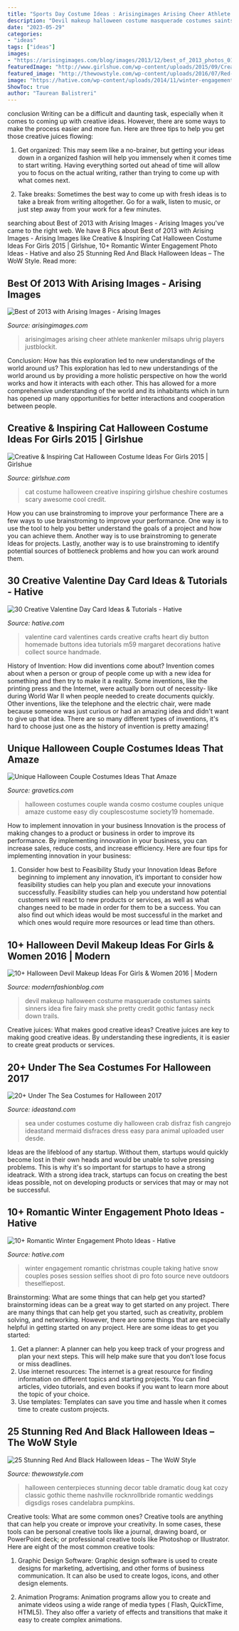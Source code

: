 ```yaml
---
title: "Sports Day Costume Ideas : Arisingimages Arising Cheer Athlete Mankenler Milsaps Uhrig Players Justblockit"
description: "Devil makeup halloween costume masquerade costumes saints sinners idea fire fairy mask she pretty credit gothic fantasy neck down trails"
date: "2023-05-29"
categories:
- "ideas"
tags: ["ideas"]
images:
- "https://arisingimages.com/blog/images/2013/12/best_of_2013_photos_01.jpg"
featuredImage: "http://www.girlshue.com/wp-content/uploads/2015/09/Creative-Inspiring-Cat-Halloween-Costume-Ideas-For-Girls-2015-2.jpg"
featured_image: "http://thewowstyle.com/wp-content/uploads/2016/07/Red-And-Black-Centrepiece-Halloween-Ideas.jpg"
image: "https://hative.com/wp-content/uploads/2014/11/winter-engagement-photo-ideas/5-winter-engagement-photo-ideas.jpg"
ShowToc: true
author: "Taurean Balistreri"
---
```



conclusion
Writing can be a difficult and daunting task, especially when it comes to coming up with creative ideas. However, there are some ways to make the process easier and more fun. Here are three tips to help you get those creative juices flowing:
1. Get organized: This may seem like a no-brainer, but getting your ideas down in a organized fashion will help you immensely when it comes time to start writing. Having everything sorted out ahead of time will allow you to focus on the actual writing, rather than trying to come up with what comes next.

2. Take breaks: Sometimes the best way to come up with fresh ideas is to take a break from writing altogether. Go for a walk, listen to music, or just step away from your work for a few minutes.

	

		
searching about Best of 2013 with Arising Images - Arising Images you've came to the right web. We have 8 Pics about Best of 2013 with Arising Images - Arising Images like Creative &amp; Inspiring Cat Halloween Costume Ideas For Girls 2015 | Girlshue, 10+ Romantic Winter Engagement Photo Ideas - Hative and also 25 Stunning Red And Black Halloween Ideas – The WoW Style. Read more:
		
    
## Best Of 2013 With Arising Images - Arising Images

<img loading=lazy src="https://arisingimages.com/blog/images/2013/12/best_of_2013_photos_01.jpg" onerror="this.onerror=null;this.src='https://tse3.mm.bing.net/th?id=OIP.9zONgp-Llpk1HCxFS-AkWgAAAA&amp;pid=15.1';" alt="Best of 2013 with Arising Images - Arising Images">

_Source: arisingimages.com_

>arisingimages arising cheer athlete mankenler milsaps uhrig players justblockit. 

	

Conclusion: How has this exploration led to new understandings of the world around us?
This exploration has led to new understandings of the world around us by providing a more holistic perspective on how the world works and how it interacts with each other. This has allowed for a more comprehensive understanding of the world and its inhabitants which in turn has opened up many opportunities for better interactions and cooperation between people.

    
## Creative &amp; Inspiring Cat Halloween Costume Ideas For Girls 2015 | Girlshue

<img loading=lazy src="http://www.girlshue.com/wp-content/uploads/2015/09/Creative-Inspiring-Cat-Halloween-Costume-Ideas-For-Girls-2015-2.jpg" onerror="this.onerror=null;this.src='https://tse1.mm.bing.net/th?id=OIP.Suw2JBfsvg2eFWLefTdIxgHaLI&amp;pid=15.1';" alt="Creative &amp; Inspiring Cat Halloween Costume Ideas For Girls 2015 | Girlshue">

_Source: girlshue.com_

>cat costume halloween creative inspiring girlshue cheshire costumes scary awesome cool credit. 

	

How you can use brainstroming to improve your performance
There are a few ways to use brainstroming to improve your performance. One way is to use the tool to help you better understand the goals of a project and how you can achieve them. Another way is to use brainstroming to generate Ideas for projects. Lastly, another way is to use brainstroming to identify potential sources of bottleneck problems and how you can work around them.

    
## 30 Creative Valentine Day Card Ideas &amp; Tutorials - Hative

<img loading=lazy src="https://hative.com/wp-content/uploads/2014/10/valentine-card-ideas/7-valentine-card-ideas.jpg" onerror="this.onerror=null;this.src='https://tse2.mm.bing.net/th?id=OIP.1xfZG0KOL_AQO8qfJ1GFTwHaKa&amp;pid=15.1';" alt="30 Creative Valentine Day Card Ideas &amp; Tutorials - Hative">

_Source: hative.com_

>valentine card valentines cards creative crafts heart diy button homemade buttons idea tutorials m59 margaret decorations hative collect source handmade. 

	

History of Invention: How did inventions come about?
Invention comes about when a person or group of people come up with a new idea for something and then try to make it a reality. Some inventions, like the printing press and the Internet, were actually born out of necessity- like during World War II when people needed to create documents quickly. Other inventions, like the telephone and the electric chair, were made because someone was just curious or had an amazing idea and didn't want to give up that idea. There are so many different types of inventions, it's hard to choose just one as the history of invention is pretty amazing!

    
## Unique Halloween Couple Costumes Ideas That Amaze

<img loading=lazy src="https://www.gravetics.com/wp-content/uploads/2017/07/Cosmo-Wanda.jpg" onerror="this.onerror=null;this.src='https://tse2.mm.bing.net/th?id=OIP.I0h7QvHLszCWIll9e2NvSAHaJ4&amp;pid=15.1';" alt="Unique Halloween Couple Costumes Ideas That Amaze">

_Source: gravetics.com_

>halloween costumes couple wanda cosmo costume couples unique amaze custome easy diy couplescostume society19 homemade. 

	

How to implement innovation in your business
Innovation is the process of making changes to a product or business in order to improve its performance. By implementing innovation in your business, you can increase sales, reduce costs, and increase efficiency. Here are four tips for implementing innovation in your business:
1. Consider how best to Feasibility Study your Innovation Ideas
Before beginning to implement any innovation, it’s important to consider how feasibility studies can help you plan and execute your innovations successfully. Feasibility studies can help you understand how potential customers will react to new products or services, as well as what changes need to be made in order for them to be a success. You can also find out which ideas would be most successful in the market and which ones would require more resources or lead time than others.


    
## 10+ Halloween Devil Makeup Ideas For Girls &amp; Women 2016 | Modern

<img loading=lazy src="http://modernfashionblog.com/wp-content/uploads/2016/09/10-Halloween-Devil-Makeup-Ideas-For-Girls-Women-2016-7.jpg" onerror="this.onerror=null;this.src='https://tse1.mm.bing.net/th?id=OIP.n5z95cmYaJF5PYF2BVgqgAAAAA&amp;pid=15.1';" alt="10+ Halloween Devil Makeup Ideas For Girls &amp; Women 2016 | Modern">

_Source: modernfashionblog.com_

>devil makeup halloween costume masquerade costumes saints sinners idea fire fairy mask she pretty credit gothic fantasy neck down trails. 

	

Creative juices: What makes good creative ideas?
Creative juices are key to making good creative ideas. By understanding these ingredients, it is easier to create great products or services.

    
## 20+ Under The Sea Costumes For Halloween 2017

<img loading=lazy src="https://ideastand.com/wp-content/uploads/2017/09/sea-costume-diy/20-under-the-sea-costumes-costume-diy.jpg" onerror="this.onerror=null;this.src='https://tse2.mm.bing.net/th?id=OIP.HjtZHAVHNzSW72UB1LX2iAHaNd&amp;pid=15.1';" alt="20+ Under The Sea Costumes for Halloween 2017">

_Source: ideastand.com_

>sea under costumes costume diy halloween crab disfraz fish cangrejo ideastand mermaid disfraces dress easy para animal uploaded user desde. 

	

Ideas are the lifeblood of any startup. Without them, startups would quickly become lost in their own heads and would be unable to solve pressing problems. This is why it's so important for startups to have a strong ideatrack. With a strong idea track, startups can focus on creating the best ideas possible, not on developing products or services that may or may not be successful.

    
## 10+ Romantic Winter Engagement Photo Ideas - Hative

<img loading=lazy src="https://hative.com/wp-content/uploads/2014/11/winter-engagement-photo-ideas/5-winter-engagement-photo-ideas.jpg" onerror="this.onerror=null;this.src='https://tse4.mm.bing.net/th?id=OIP.bRwovrPDmfY-iKnzPdUezAHaLH&amp;pid=15.1';" alt="10+ Romantic Winter Engagement Photo Ideas - Hative">

_Source: hative.com_

>winter engagement romantic christmas couple taking hative snow couples poses session selfies shoot di pro foto source neve outdoors theselfiepost. 

	

Brainstorming: What are some things that can help get you started?
brainstorming ideas can be a great way to get started on any project. There are many things that can help get you started, such as creativity, problem solving, and networking. However, there are some things that are especially helpful in getting started on any project. Here are some ideas to get you started:  
1. Get a planner: A planner can help you keep track of your progress and plan your next steps. This will help make sure that you don’t lose focus or miss deadlines. 
2. Use internet resources: The internet is a great resource for finding information on different topics and starting projects. You can find articles, video tutorials, and even books if you want to learn more about the topic of your choice. 
3. Use templates: Templates can save you time and hassle when it comes time to create custom projects.

    
## 25 Stunning Red And Black Halloween Ideas – The WoW Style

<img loading=lazy src="http://thewowstyle.com/wp-content/uploads/2016/07/Red-And-Black-Centrepiece-Halloween-Ideas.jpg" onerror="this.onerror=null;this.src='https://tse2.mm.bing.net/th?id=OIP.rCOtQGLYuWbuKG0j4aCl1gHaLF&amp;pid=15.1';" alt="25 Stunning Red And Black Halloween Ideas – The WoW Style">

_Source: thewowstyle.com_

>halloween centerpieces stunning decor table dramatic doug kat cozy classic gothic theme nashville rocknrollbride romantic weddings digsdigs roses candelabra pumpkins. 

	

Creative tools: What are some common ones?
Creative tools are anything that can help you create or improve your creativity. In some cases, these tools can be personal creative tools like a journal, drawing board, or PowerPoint deck; or professional creative tools like Photoshop or Illustrator. Here are eight of the most common creative tools:
1. Graphic Design Software: Graphic design software is used to create designs for marketing, advertising, and other forms of business communication. It can also be used to create logos, icons, and other design elements.

2. Animation Programs: Animation programs allow you to create and animate videos using a wide range of media types ( Flash, QuickTime, HTML5). They also offer a variety of effects and transitions that make it easy to create complex animations.


